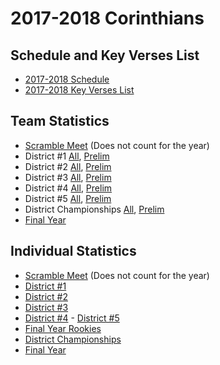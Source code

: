 # 2017-2018 Corinthians

## Schedule and Key Verses List

- [2017-2018 Schedule](/downloads/past_seasons/2017-2018/2017-2018_pnw_schedule.pdf)
- [2017-2018 Key Verses List](/downloads/past_seasons/2017-2018/key_verses_list.xlsx)

## Team Statistics

- [Scramble Meet](/downloads/past_seasons/2017-2018/2017_scramble_meet_team.pdf) (Does not count for the year)
- District #1
  [All](/downloads/past_seasons/2017-2018/meet_1_team_finals.pdf),
  [Prelim](/downloads/past_seasons/2017-2018/meet_1_team_prelim.pdf)
- District #2
  [All](/downloads/past_seasons/2017-2018/meet_2_team.pdf),
  [Prelim](/downloads/past_seasons/2017-2018/meet2_team_prelims.pdf)
- District #3
  [All](/downloads/past_seasons/2017-2018/meet_3_team.pdf),
  [Prelim](/downloads/past_seasons/2017-2018/meet_3_team_pre.pdf)
- District #4
  [All](/downloads/past_seasons/2017-2018/dist4_team_final.pdf),
  [Prelim](/downloads/past_seasons/2017-2018/dist4_team_pre.pdf)
- District #5
  [All](/downloads/past_seasons/2017-2018/meet5_team_finals.pdf),
  [Prelim](/downloads/past_seasons/2017-2018/meet5_team_prelims.pdf)
- District Championships
  [All](/downloads/past_seasons/2017-2018/dc_team_final.pdf),
  [Prelim](/downloads/past_seasons/2017-2018/dc_team_prelim.pdf)
- [Final Year](/downloads/past_seasons/2017-2018/team_yr_complete.pdf)

## Individual Statistics

- [Scramble Meet](/downloads/past_seasons/2017-2018/2017_scramble_meet_ind.pdf) (Does not count for the year)
- [District #1](/downloads/past_seasons/2017-2018/meet_1_ind.pdf)
- [District #2](/downloads/past_seasons/2017-2018/meet2_ind.pdf)
- [District #3](/downloads/past_seasons/2017-2018/meet_3_ind.pdf)
- [District #4](/downloads/past_seasons/2017-2018/dist4_ind.pdf)
​- [District #5](/downloads/past_seasons/2017-2018/meet5_ind.pdf)
- [Final Year Rookies](/downloads/past_seasons/2017-2018/ytd_ind_post_meet5_rook.pdf)
- [District Championships](/downloads/past_seasons/2017-2018/dc_ind.pdf)
- [Final Year](/downloads/past_seasons/2017-2018/ind_yr_complete.pdf)
